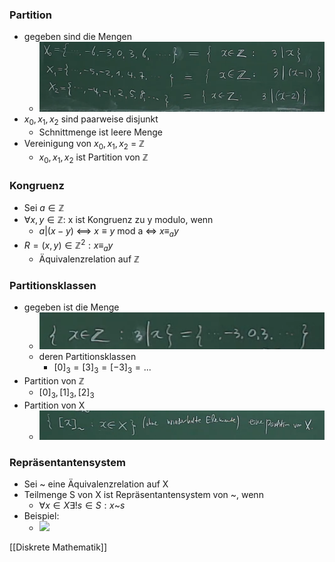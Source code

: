 ### Partition
+  gegeben sind die Mengen
	+ ![](Pasted%20image%2020220316102048.png)
+ $x_0, x_1, x_2$ sind paarweise disjunkt
	+ Schnittmenge ist leere Menge
+ Vereinigung von $x_0, x_1, x_2$ = ℤ
	+ ${x_0, x_1, x_2}$ ist Partition von ℤ

### Kongruenz
+ Sei $a∈ℤ$
+ $∀x,y∈ℤ:$ x ist Kongruenz zu y modulo, wenn
	+ $a|(x-y)$ <==> $x≡y$ mod a <=> $x≡_ay$
+ $R={(x,y)∈ℤ^2: x≡_ay}$
	+ Äquivalenzrelation auf ℤ   

### Partitionsklassen
+ gegeben ist die Menge
	+ ![](Pasted%20image%2020220316105018.png)
	+ deren Partitionsklassen
		+ $[0]_3=[3]_3=[-3]_3=...$
+ Partition von ℤ
	+ ${[0]_3,[1]_3,[2]_3}$
+ Partition von X
	+ ![](Pasted%20image%2020220316105547.png)

### Repräsentantensystem
+ Sei ~ eine Äquivalenzrelation auf X
+ Teilmenge S von X ist Repräsentantensystem von ~, wenn
	+ $∀x∈X∃!s∈S: x$~$s$
+ Beispiel: 
	+ ![](Pasted%20image%2020220317140708.png)

[[Diskrete Mathematik]]